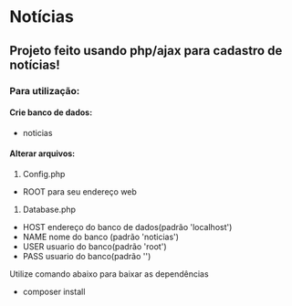 # Notícias
 
## Projeto feito usando php/ajax para cadastro de notícias!

### Para utilização:

#### Crie banco de dados:

* noticias

#### Alterar arquivos:

1. Config.php 
* ROOT para seu endereço web
1. Database.php   
* HOST endereço do banco de dados(padrão 'localhost')
* NAME nome do banco (padrão 'noticias')
* USER usuario do banco(padrão 'root')
* PASS usuario do banco(padrão '')

Utilize comando abaixo para baixar as dependências

* composer install

